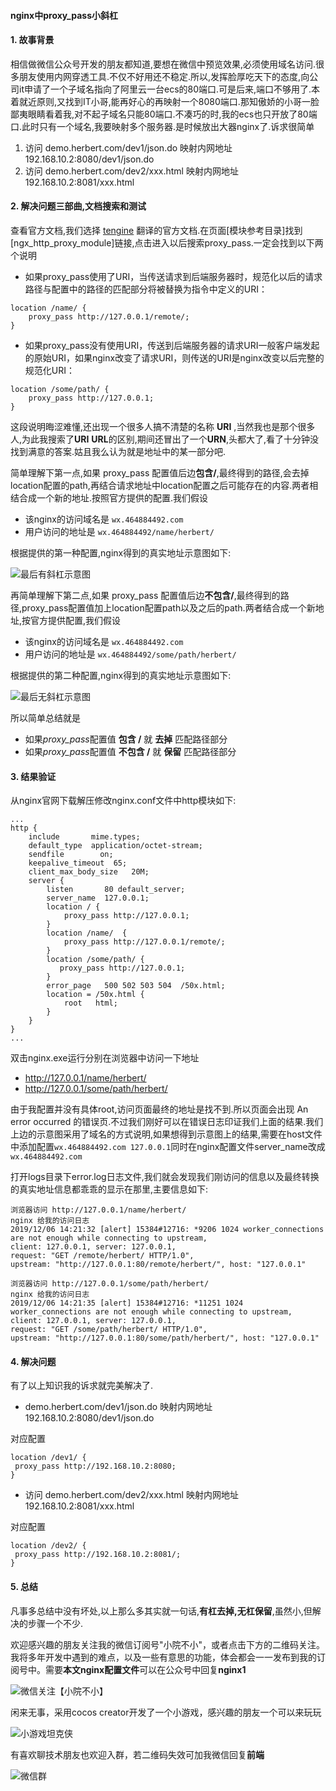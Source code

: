 #### nginx中proxy_pass小斜杠

#### 1. 故事背景

相信做微信公众号开发的朋友都知道,要想在微信中预览效果,必须使用域名访问.很多朋友使用内网穿透工具.不仅不好用还不稳定.所以,发挥脸厚吃天下的态度,向公司it申请了一个子域名指向了阿里云一台ecs的80端口.可是后来,端口不够用了.本着就近原则,又找到IT小哥,能再好心的再映射一个8080端口.那知傲娇的小哥一脸鄙夷眼睛看着我,对不起子域名只能80端口.不凑巧的时,我的ecs也只开放了80端口.此时只有一个域名,我要映射多个服务器.是时候放出大器nginx了.诉求很简单

1. 访问 demo.herbert.com/dev1/json.do  映射内网地址 192.168.10.2:8080/dev1/json.do
2. 访问 demo.herbert.com/dev2/xxx.html 映射内网地址 192.168.10.2:8081/xxx.html

#### 2. 解决问题三部曲,文档搜索和测试

查看官方文档,我们选择 [tengine](http://tengine.taobao.org/nginx_docs/cn/docs/) 翻译的官方文档.在页面[模块参考目录]找到[ngx_http_proxy_module]链接,点击进入以后搜索proxy_pass.一定会找到以下两个说明

+ 如果proxy_pass使用了URI，当传送请求到后端服务器时，规范化以后的请求路径与配置中的路径的匹配部分将被替换为指令中定义的URI：

```nginx
location /name/ {
    proxy_pass http://127.0.0.1/remote/;
}
```

+ 如果proxy_pass没有使用URI，传送到后端服务器的请求URI一般客户端发起的原始URI，如果nginx改变了请求URI，则传送的URI是nginx改变以后完整的规范化URI：

```nginx
location /some/path/ {
    proxy_pass http://127.0.0.1;
}
```
这段说明晦涩难懂,还出现一个很多人搞不清楚的名称 **URI** ,当然我也是那个很多人,为此我搜索了**URI** **URL**的区别,期间还冒出了一个**URN**,头都大了,看了十分钟没找到满意的答案.姑且我么认为就是地址中的某一部分吧.

简单理解下第一点,如果 proxy_pass 配置值后边**包含/**,最终得到的路径,会去掉location配置的path,再结合请求地址中location配置之后可能存在的内容.两者相结合成一个新的地址.按照官方提供的配置.我们假设

+ 该nginx的访问域名是 `wx.464884492.com`
+ 用户访问的地址是 `wx.464884492/name/herbert/`

根据提供的第一种配置,nginx得到的真实地址示意图如下:

![最后有斜杠示意图](./demo/../images/nginx/ngnix1.png)

再简单理解下第二点,如果 proxy_pass 配置值后边**不包含/**,最终得到的路径,proxy_pass配置值加上location配置path以及之后的path.两者结合成一个新地址,按官方提供配置,我们假设

+ 该nginx的访问域名是 `wx.464884492.com`
+ 用户访问的地址是 `wx.464884492/some/path/herbert/`

根据提供的第二种配置,nginx得到的真实地址示意图如下:

![最后无斜杠示意图](./demo/../images/nginx/ngnix2.png)

所以简单总结就是 

+ 如果*proxy_pass*配置值 **包含 /** 就 **去掉** 匹配路径部分
+ 如果*proxy_pass*配置值 **不包含 /** 就 **保留** 匹配路径部分

#### 3. 结果验证

从nginx官网下载解压修改nginx.conf文件中http模块如下:

```nginx
...
http {
    include       mime.types;
    default_type  application/octet-stream;
    sendfile        on;
    keepalive_timeout  65;
    client_max_body_size   20M;
    server {
        listen       80 default_server;
        server_name  127.0.0.1;
        location / {  
            proxy_pass http://127.0.0.1;
        }
        location /name/  {
            proxy_pass http://127.0.0.1/remote/;
        }
        location /some/path/ {
           proxy_pass http://127.0.0.1;
        }
        error_page   500 502 503 504  /50x.html;
        location = /50x.html {
            root   html;
        }
    }
}
...

```
双击nginx.exe运行分别在浏览器中访问一下地址

+ http://127.0.0.1/name/herbert/
+ http://127.0.0.1/some/path/herbert/

由于我配置并没有具体root,访问页面最终的地址是找不到.所以页面会出现 An error occurred 的错误页.不过我们刚好可以在错误日志印证我们上面的结果.我们上边的示意图采用了域名的方式说明,如果想得到示意图上的结果,需要在host文件中添加配置`wx.464884492.com 127.0.0.1`同时在nginx配置文件server_name改成`wx.464884492.com`

打开logs目录下error.log日志文件,我们就会发现我们刚访问的信息以及最终转换的真实地址信息都乖乖的显示在那里,主要信息如下:

```plain
浏览器访问 http://127.0.0.1/name/herbert/
nginx 给我的访问日志
2019/12/06 14:21:32 [alert] 15384#12716: *9206 1024 worker_connections are not enough while connecting to upstream, 
client: 127.0.0.1, server: 127.0.0.1, 
request: "GET /remote/herbert/ HTTP/1.0", 
upstream: "http://127.0.0.1:80/remote/herbert/", host: "127.0.0.1"

浏览器访问 http://127.0.0.1/some/path/herbert/
nginx 给我的访问日志
2019/12/06 14:21:35 [alert] 15384#12716: *11251 1024 worker_connections are not enough while connecting to upstream, 
client: 127.0.0.1, server: 127.0.0.1, 
request: "GET /some/path/herbert/ HTTP/1.0", 
upstream: "http://127.0.0.1:80/some/path/herbert/", host: "127.0.0.1"

```
#### 4. 解决问题

有了以上知识我的诉求就完美解决了.
+ demo.herbert.com/dev1/json.do  映射内网地址 192.168.10.2:8080/dev1/json.do

对应配置

```nginx
location /dev1/ {  
 proxy_pass http://192.168.10.2:8080;
}
```

+ 访问 demo.herbert.com/dev2/xxx.html 映射内网地址 192.168.10.2:8081/xxx.html

对应配置

```nginx
location /dev2/ {  
 proxy_pass http://192.168.10.2:8081/;
}
```
#### 5. 总结

凡事多总结中没有坏处,以上那么多其实就一句话,**有杠去掉,无杠保留**,虽然小,但解决的步骤一个不少.

欢迎感兴趣的朋友关注我的微信订阅号"小院不小"，或者点击下方的二维码关注。我将多年开发中遇到的难点，以及一些有意思的功能，体会都会一一发布到我的订阅号中。需要**本文nginx配置文件**可以在公众号中回复**nginx1**

![微信关注【小院不小】](https://github.com/464884492/blog/blob/master/images/dyh.jpg?raw=true)

闲来无事，采用cocos creator开发了一个小游戏，感兴趣的朋友一个可以来玩玩

![小游戏坦克侠](https://github.com/464884492/blog/blob/master/images/ccgame.png?raw=true)

有喜欢聊技术朋友也欢迎入群，若二维码失效可加我微信回复**前端**

![微信群](./images/前端苑.png)